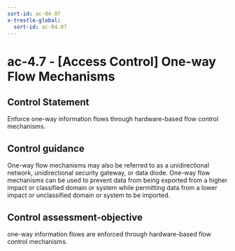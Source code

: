 ```yaml
---
sort-id: ac-04.07
x-trestle-global:
  sort-id: ac-04.07
---
```


# ac-4.7 - \[Access Control\] One-way Flow Mechanisms

## Control Statement

Enforce one-way information flows through hardware-based flow control mechanisms.

## Control guidance

One-way flow mechanisms may also be referred to as a unidirectional network, unidirectional security gateway, or data diode. One-way flow mechanisms can be used to prevent data from being exported from a higher impact or classified domain or system while permitting data from a lower impact or unclassified domain or system to be imported.

## Control assessment-objective

one-way information flows are enforced through hardware-based flow control mechanisms.
